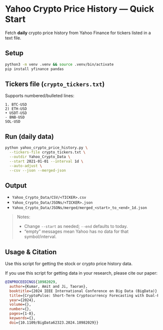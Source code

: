 # Yahoo Crypto Price History — Quick Start

Fetch **daily** crypto price history from Yahoo Finance for tickers listed in a text file.

## Setup

```bash
python3 -m venv .venv && source .venv/bin/activate
pip install yfinance pandas
```

## Tickers file (`crypto_tickers.txt`)

Supports numbered/bulleted lines:

```
1. BTC-USD
2) ETH-USD
• USDT-USD
- BNB-USD
SOL-USD
```

## Run (daily data)

```bash
python yahoo_crypto_price_history.py \
  --tickers-file crypto_tickers.txt \
  --outdir Yahoo_Crypto_Data \
  --start 2021-01-01 --interval 1d \
  --auto-adjust \
  --csv --json --merged-json
```

## Output

- `Yahoo_Crypto_Data/CSV/<TICKER>.csv`
- `Yahoo_Crypto_Data/JSONs/<TICKER>.json`
- `Yahoo_Crypto_Data/JSONs/merged/merged_<start>_to_<end>_1d.json`

> Notes:
>
> - Change `--start` as needed; `--end` defaults to today.
> - “empty” messages mean Yahoo has no data for that symbol/interval.

## Usage & Citation

Use this script for getting the stock or crypto price history data.

If you use this script for getting data  in your research, please cite our paper:

```bibtex
@INPROCEEDINGS{10982029,
  author={Kumar, Amit and Ji, Taoran},
  booktitle={2024 IEEE International Conference on Big Data (BigData)}, 
  title={CryptoPulse: Short-Term Cryptocurrency Forecasting with Dual-Prediction and Cross-Correlated Market Indicators}, 
  year={2024},
  volume={},
  number={},
  pages={1-8},
  keywords={},
  doi={10.1109/BigData62323.2024.10982029}}
